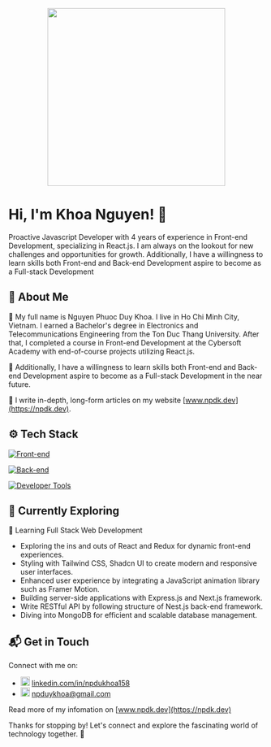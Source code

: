 <p align="center">
  <img src="https://npdk.dev/preview.png" width="350"/>
</p>

# Hi, I'm Khoa Nguyen! 👋

Proactive Javascript Developer with 4 years of experience in Front-end Development, specializing in React.js. I am always on the lookout for new challenges and opportunities for growth. Additionally, I have a willingness to learn skills both Front-end and Back-end Development aspire to become as a Full-stack Development

## 🚀 About Me

🔭 My full name is Nguyen Phuoc Duy Khoa. I live in Ho Chi Minh City, Vietnam. I earned a Bachelor's degree in Electronics and Telecommunications Engineering from the Ton Duc Thang University. After that, I completed a course in Front-end Development at the Cybersoft Academy with end-of-course projects utilizing React.js.

🎯 Additionally, I have a willingness to learn skills both Front-end and Back-end Development aspire to become as a Full-stack Development in the near future.

📝 I write in-depth, long-form articles on my website [www.npdk.dev](https://npdk.dev).


## ⚙️ Tech Stack

[![Front-end](https://skillicons.dev/icons?i=js,ts,react,nextjs,redux,html,css,sass,tailwind)](https://skillicons.dev)

[![Back-end](https://skillicons.dev/icons?i=nodejs,nestjs,express,mongodb)](https://skillicons.dev)

[![Developer Tools](https://skillicons.dev/icons?i=docker,neovim,vscode,figma,git,postman)](https://skillicons.dev)

## 🌱 Currently Exploring

🚀 Learning Full Stack Web Development
- Exploring the ins and outs of React and Redux for dynamic front-end experiences.
- Styling with Tailwind CSS, Shadcn UI to create modern and responsive user interfaces.
- Enhanced user experience by integrating a JavaScript animation library such as Framer Motion.
- Building server-side applications with Express.js and Next.js framework.
- Write RESTful API by following structure of Nest.js back-end framework.
- Diving into MongoDB for efficient and scalable database management.


## 📬 Get in Touch

Connect with me on:
- <img src="https://skillicons.dev/icons?i=linkedin" width="18" /> [linkedin.com/in/npdukhoa158](https://linkedin.com/in/npdukhoa158)
- <img src="https://skillicons.dev/icons?i=gmail" width="18" /> npduykhoa@gmail.com

Read more of my infomation on [www.npdk.dev](https://npdk.dev)

Thanks for stopping by! Let's connect and explore the fascinating world of technology together. 🚀
